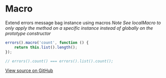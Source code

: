 # Macro
Extend errors message bag instance using macros
_Note See localMacro to only apply the method on a specific instance instead of globally on the prototype constructor_

```js
errors().macro('count', function () {
    return this.list().length();
});

// errors().count() === errors().list().count();
```

[View source on GitHub](https://github.com/zhorton34/vuejs-validators/blob/master/src/messages/macro.js)
